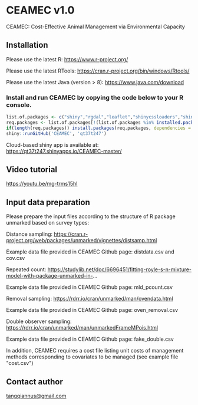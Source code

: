 # CEAMEC v1.0

CEAMEC: Cost-Effective Animal Management via Environmental Capacity

## Installation

Please use the latest R: https://www.r-project.org/  

Please use the latest RTools: https://cran.r-project.org/bin/windows/Rtools/

Please use the latest Java (version > 8): https://www.java.com/download

### Install and run CEAMEC by copying the code below to your R console.

```R
list.of.packages <- c("shiny","rgdal","leaflet","shinycssloaders","shinythemes","tibble","unmarked","DT","data.table","xlsx","rgenoud","htmltools","bsplus","dplyr","shinycssloaders","rgeos","plyr","shinyjs")
req.packages <- list.of.packages[!(list.of.packages %in% installed.packages()[,"Package"])]
if(length(req.packages)) install.packages(req.packages, dependencies = TRUE)
shiny::runGitHub('CEAMEC', 'qt37t247')
```


Cloud-based shiny app is available at:
https://qt37t247.shinyapps.io/CEAMEC-master/

## Video tutorial
https://youtu.be/mg-trms15hI


## Input data preparation

Please prepare the input files according to the structure of R package unmarked based on survey types:

Distance sampling: https://cran.r-project.org/web/packages/unmarked/vignettes/distsamp.html

Example data file provided in CEAMEC Github page: distdata.csv and cov.csv



Repeated count: https://studylib.net/doc/6696451/fitting-royle-s-n-mixture-model-with-package-unmarked-in-...

Example data file provided in CEAMEC Github page: mld_pcount.csv



Removal sampling: https://rdrr.io/cran/unmarked/man/ovendata.html

Example data file provided in CEAMEC Github page: oven_removal.csv



Double observer sampling: https://rdrr.io/cran/unmarked/man/unmarkedFrameMPois.html

Example data file provided in CEAMEC Github page: fake_double.csv


In addition, CEAMEC requires a cost file listing unit costs of management methods corresponding to covariates to be managed (see example file "cost.csv")  

## Contact author

tangqiannus@gmail.com
